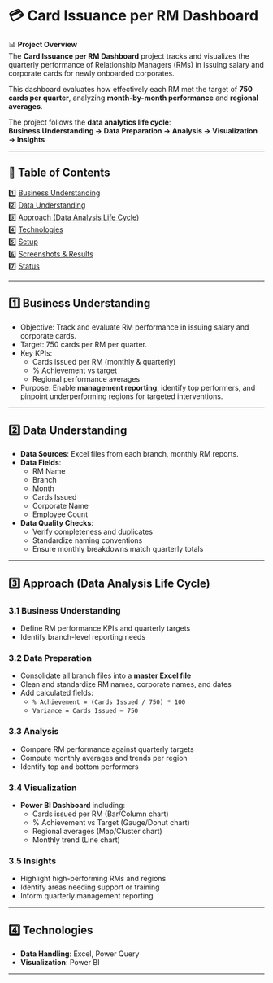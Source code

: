 # 💳 Card Issuance per RM Dashboard

📊 **Project Overview**  
The **Card Issuance per RM Dashboard** project tracks and visualizes the quarterly performance of Relationship Managers (RMs) in issuing salary and corporate cards for newly onboarded corporates.

This dashboard evaluates how effectively each RM met the target of **750 cards per quarter**, analyzing **month-by-month performance** and **regional averages**.

The project follows the **data analytics life cycle**:  
**Business Understanding → Data Preparation → Analysis → Visualization → Insights**

---

## 📌 Table of Contents
1️⃣ [Business Understanding](#1-business-understanding)  
2️⃣ [Data Understanding](#2-data-understanding)  
3️⃣ [Approach (Data Analysis Life Cycle)](#3-approach-data-analysis-life-cycle)  
4️⃣ [Technologies](#4-technologies)  
5️⃣ [Setup](#5-setup)  
6️⃣ [Screenshots & Results](#6-screenshots--results)  
7️⃣ [Status](#7-status)

---

## 1️⃣ Business Understanding
- Objective: Track and evaluate RM performance in issuing salary and corporate cards.  
- Target: 750 cards per RM per quarter.  
- Key KPIs:
  - Cards issued per RM (monthly & quarterly)
  - % Achievement vs target
  - Regional performance averages
- Purpose: Enable **management reporting**, identify top performers, and pinpoint underperforming regions for targeted interventions.

---

## 2️⃣ Data Understanding
- **Data Sources**: Excel files from each branch, monthly RM reports.  
- **Data Fields**:
  - RM Name
  - Branch
  - Month
  - Cards Issued
  - Corporate Name
  - Employee Count
- **Data Quality Checks**:
  - Verify completeness and duplicates
  - Standardize naming conventions
  - Ensure monthly breakdowns match quarterly totals

---

## 3️⃣ Approach (Data Analysis Life Cycle)
### 3.1 Business Understanding
- Define RM performance KPIs and quarterly targets  
- Identify branch-level reporting needs  

### 3.2 Data Preparation
- Consolidate all branch files into a **master Excel file**  
- Clean and standardize RM names, corporate names, and dates  
- Add calculated fields:
  - `% Achievement = (Cards Issued / 750) * 100`  
  - `Variance = Cards Issued – 750`  

### 3.3 Analysis
- Compare RM performance against quarterly targets  
- Compute monthly averages and trends per region  
- Identify top and bottom performers  

### 3.4 Visualization
- **Power BI Dashboard** including:
  - Cards issued per RM (Bar/Column chart)  
  - % Achievement vs Target (Gauge/Donut chart)  
  - Regional averages (Map/Cluster chart)  
  - Monthly trend (Line chart)  

### 3.5 Insights
- Highlight high-performing RMs and regions  
- Identify areas needing support or training  
- Inform quarterly management reporting  

---

## 4️⃣ Technologies
- **Data Handling**: Excel, Power Query  
- **Visualization**: Power BI  

---
